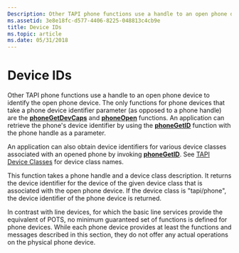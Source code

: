 ```yaml
---
Description: Other TAPI phone functions use a handle to an open phone device to identify the open phone device.
ms.assetid: 3e8e18fc-d577-4406-8225-048813c4cb9e
title: Device IDs
ms.topic: article
ms.date: 05/31/2018
---
```


# Device IDs

Other TAPI phone functions use a handle to an open phone device to identify the open phone device. The only functions for phone devices that take a phone device identifier parameter (as opposed to a phone handle) are the [**phoneGetDevCaps**](/windows/desktop/api/Tapi/nf-tapi-phonegetdevcaps) and [**phoneOpen**](/windows/desktop/api/Tapi/nf-tapi-phoneopen) functions. An application can retrieve the phone's device identifier by using the [**phoneGetID**](/windows/desktop/api/Tapi/nf-tapi-phonegetid) function with the phone handle as a parameter.

An application can also obtain device identifiers for various device classes associated with an opened phone by invoking [**phoneGetID**](/windows/desktop/api/Tapi/nf-tapi-phonegetid). See [TAPI Device Classes](tapi-device-classes.md) for device class names.

This function takes a phone handle and a device class description. It returns the device identifier for the device of the given device class that is associated with the open phone device. If the device class is "tapi/phone", the device identifier of the phone device is returned.

In contrast with line devices, for which the basic line services provide the equivalent of POTS, no minimum guaranteed set of functions is defined for phone devices. While each phone device provides at least the functions and messages described in this section, they do not offer any actual operations on the physical phone device.

 

 




